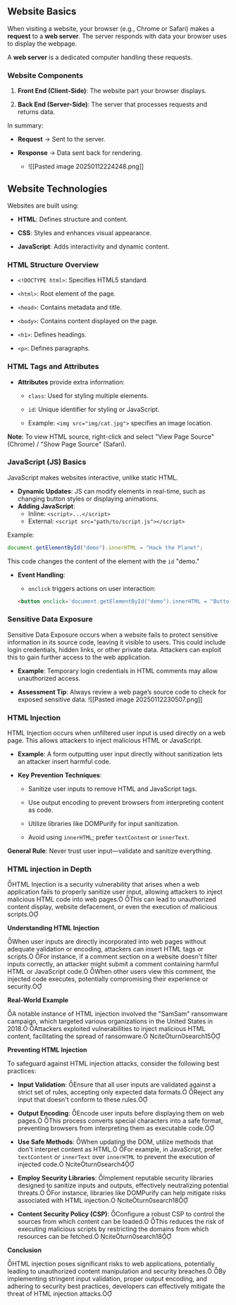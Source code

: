 

## **Website Basics**

When visiting a website, your browser (e.g., Chrome or Safari) makes a **request** to a **web server**. The server responds with data your browser uses to display the webpage.

A **web server** is a dedicated computer handling these requests.

### **Website Components**

1. **Front End (Client-Side)**: The website part your browser displays.
    
2. **Back End (Server-Side)**: The server that processes requests and returns data.
    

In summary:

- **Request** → Sent to the server.
    
- **Response** → Data sent back for rendering.
	- ![[Pasted image 20250112224248.png]]


## **Website Technologies**

Websites are built using:

- **HTML**: Defines structure and content.
    
- **CSS**: Styles and enhances visual appearance.
    
- **JavaScript**: Adds interactivity and dynamic content.
    

### **HTML Structure Overview**

- `<!DOCTYPE html>`: Specifies HTML5 standard.
    
- `<html>`: Root element of the page.
    
- `<head>`: Contains metadata and title.
    
- `<body>`: Contains content displayed on the page.
    
- `<h1>`: Defines headings.
    
- `<p>`: Defines paragraphs.
    

### **HTML Tags and Attributes**

- **Attributes** provide extra information:
    
    - `class`: Used for styling multiple elements.
        
    - `id`: Unique identifier for styling or JavaScript.
        
    - Example: `<img src="img/cat.jpg">` specifies an image location.
        

**Note**: To view HTML source, right-click and select "View Page Source" (Chrome) / "Show Page Source" (Safari).


### **JavaScript (JS) Basics**

JavaScript makes websites interactive, unlike static HTML.

- **Dynamic Updates**: JS can modify elements in real-time, such as changing button styles or displaying animations.
- **Adding JavaScript**:
    - Inline: `<script>...</script>`
    - External: `<script src="path/to/script.js"></script>`

Example:

```javascript
document.getElementById("demo").innerHTML = "Hack the Planet";
```

This code changes the content of the element with the `id` "demo."

- **Event Handling**:
    
    - `onclick` triggers actions on user interaction:
    
    ```html
    <button onclick='document.getElementById("demo").innerHTML = "Button Clicked";'>Click Me!</button>
    ```

### **Sensitive Data Exposure**

Sensitive Data Exposure occurs when a website fails to protect sensitive information in its source code, leaving it visible to users. This could include login credentials, hidden links, or other private data. Attackers can exploit this to gain further access to the web application.

- **Example**: Temporary login credentials in HTML comments may allow unauthorized access.
    
- **Assessment Tip**: Always review a web page’s source code to check for exposed sensitive data.
		![[Pasted image 20250112230507.png]]
		



### **HTML Injection**

HTML Injection occurs when unfiltered user input is used directly on a web page. This allows attackers to inject malicious HTML or JavaScript.

- **Example**: A form outputting user input directly without sanitization lets an attacker insert harmful code.
    
- **Key Prevention Techniques**:
    
    - Sanitize user inputs to remove HTML and JavaScript tags.
        
    - Use output encoding to prevent browsers from interpreting content as code.
        
    - Utilize libraries like DOMPurify for input sanitization.
        
    - Avoid using `innerHTML`; prefer `textContent` or `innerText`.
        

**General Rule**: Never trust user input—validate and sanitize everything.


### HTML injection  in Depth
HTML Injection is a security vulnerability that arises when a web application fails to properly sanitize user input, allowing attackers to inject malicious HTML code into web pages. This can lead to unauthorized content display, website defacement, or even the execution of malicious scripts.

**Understanding HTML Injection**

When user inputs are directly incorporated into web pages without adequate validation or encoding, attackers can insert HTML tags or scripts. For instance, if a comment section on a website doesn't filter inputs correctly, an attacker might submit a comment containing harmful HTML or JavaScript code. When other users view this comment, the injected code executes, potentially compromising their experience or security.

**Real-World Example**

A notable instance of HTML injection involved the "SamSam" ransomware campaign, which targeted various organizations in the United States in 2018. Attackers exploited vulnerabilities to inject malicious HTML content, facilitating the spread of ransomware. citeturn0search15

**Preventing HTML Injection**

To safeguard against HTML injection attacks, consider the following best practices:

- **Input Validation**: Ensure that all user inputs are validated against a strict set of rules, accepting only expected data formats. Reject any input that doesn't conform to these rules.
    
- **Output Encoding**: Encode user inputs before displaying them on web pages. This process converts special characters into a safe format, preventing browsers from interpreting them as executable code.
    
- **Use Safe Methods**: When updating the DOM, utilize methods that don't interpret content as HTML. For example, in JavaScript, prefer `textContent` or `innerText` over `innerHTML` to prevent the execution of injected code. citeturn0search4
    
- **Employ Security Libraries**: Implement reputable security libraries designed to sanitize inputs and outputs, effectively neutralizing potential threats. For instance, libraries like DOMPurify can help mitigate risks associated with HTML injection. citeturn0search18
    
- **Content Security Policy (CSP)**: Configure a robust CSP to control the sources from which content can be loaded. This reduces the risk of executing malicious scripts by restricting the domains from which resources can be fetched. citeturn0search18
    

**Conclusion**

HTML injection poses significant risks to web applications, potentially leading to unauthorized content manipulation and security breaches. By implementing stringent input validation, proper output encoding, and adhering to security best practices, developers can effectively mitigate the threat of HTML injection attacks.
